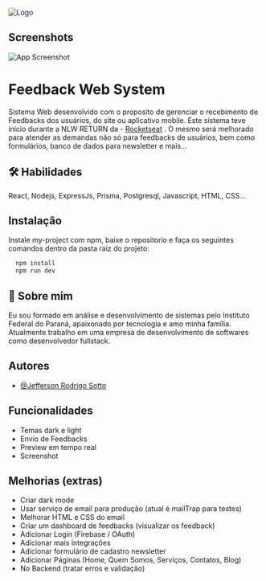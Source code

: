 
![Logo](https://i.ibb.co/LhFR0J3/logo-site.png)


## Screenshots

![App Screenshot](https://i.ibb.co/BjX2yrV/projeto-feedback.png)  


# Feedback Web System

Sistema Web desenvolvido com o proposito de gerenciar o recebimento de Feedbacks dos usuários, do site ou aplicativo mobile.
Este sistema teve início durante a NLW RETURN da - [Rocketseat](https://www.rocketseat.com.br)
. O mesmo será melhorado para atender as demandas não só 
para feedbacks de usuários, bem como formulários, banco de dados para newsletter e mais...
 

## 🛠 Habilidades
React, Nodejs, ExpressJs, Prisma, Postgresql, Javascript, HTML, CSS...


## Instalação

Instale my-project com npm, baixe o repositorio e faça os seguintes comandos dentro da pasta raiz do projeto:

```bash
  npm install
  npm run dev
```
    
## 🚀 Sobre mim
Eu sou formado em análise e desenvolvimento de sistemas pelo Instituto Federal do Paraná, apaixonado por tecnologia e amo minha família.
Atualmente trabalho em uma empresa de desenvolvimento de softwares como desenvolvedor fullstack. 


## Autores

- [@Jefferson Rodrigo Sotto](https://www.github.com/jeffersontads)


## Funcionalidades

- Temas dark e light
- Envio de Feedbacks
- Preview em tempo real
- Screenshot



## Melhorias (extras)

- Criar dark mode
- Usar serviço de email para produção (atual é mailTrap para testes)
- Melhorar HTML e CSS do email
- Criar um dashboard de feedbacks (visualizar os feedback)
- Adicionar Login (Firebase / OAuth)
- Adicionar mais integrações
- Adicionar formulário de cadastro newsletter
- Adicionar Páginas (Home, Quem Somos, Serviços, Contatos, Blog)
- No Backend (tratar erros e validação)

